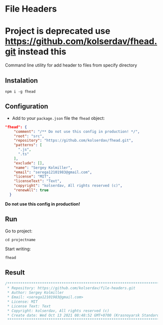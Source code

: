 # File Headers

# **Project is deprecated use https://github.com/kolserdav/fhead.git instead this**

Command line utility for add header to files from specify directory

## Instalation

```
npm i -g fhead
```

## Configuration

- Add to your `package.json` file the `fhead` object:

```json
"fhead": {
    "comment": "/** Do not use this config in production! */",
    "root": "src",
    "repository": "https://github.com/kolserdav/fhead.git",
    "patterns": [
      ".js",
      ".ts"
    ],
    "exclude": [],
    "name": "Sergey Kolmiller",
    "email": "serega12101983@gmail.com",
    "license": "MIT",
    "licenseText": "Text",
    "copyright": "kolserdav, All rights reserved (c)",
    "renewAll": true
  }
```

**Do not use this config in production!**

## Run

Go to project:

```
cd projectname
```

Start writing:

```
fhead
```

## Result

```javascript
/******************************************************************************************
 * Repository: https://github.com/kolserdav/file-headers.git
 * Author: Sergey Kolmiller
 * Email: <serega12101983@gmail.com>
 * License: MIT
 * License Text: Text
 * Copyright: kolserdav, All rights reserved (c)
 * Create date: Wed Oct 13 2021 08:48:52 GMT+0700 (Krasnoyarsk Standard Time)
 ******************************************************************************************/
```

